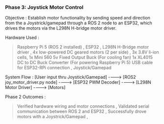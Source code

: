 
### Phase 3: Joystick Motor Control

   Objective : Establish motor functionality by sending speed and direction from the a Joystrick/gamepad through a ROS 2 node to an ESP32, which drives the motors via the L298N H-bridge motor driver.

   Hardware Used :
   > Raspberry Pi 5 (ROS 2 installed) ,
   > ESP32 ,
   > L298N H-Bridge motor driver ,
   > 4x low-powered DC geared motors (2 per side) ,
   > 3x 3.8V li-ion cells,
   > 1x Mini 560 5v Fixed Output Buck (For cooling fan)
   > 1x XL4015 DC to DC Buck Converter (For powering Raspberry Pi 5)
   > USB cable for ESP32-RPi connection ,
   > Joystick/Gamepad

   System Flow :
        [User input thru Joystick/Gamepad] ----> [ROS2 joy_motor_driver.py node] ----> [ESP32 PWM Decoder] ----> [L298N Motor Driver] ----> [Motors]

   Phase 2 Outcomes :
  > Verified hardware wiring and motor connections ,
  > Validated serial communication between ROS 2 and ESP32 ,
  > Successfully drove motors with a Joystrick/Gamepad ,


